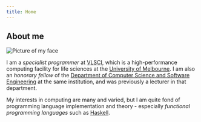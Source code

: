 ```yaml
---
title: Home
---
```


## About me

![]($root/images/bernie.bw.face.jpg "Picture of my face")

I am a *specialist programmer* at [VLSCI](http://www.vlsci.unimelb.edu.au/), which is a high-performance computing facility for life sciences at the [University of Melbourne](http://www.unimelb.edu.au/). I am also an *honorary fellow* of the [Department of Computer Science and Software Engineering](http://www.csse.unimelb.edu.au/) at the same institution, and was previously a lecturer in that department.

My interests in computing are many and varied, but I am quite fond of programming language implementation and theory - especially *functional programming languages* such as [Haskell](http://www.haskell.org).
